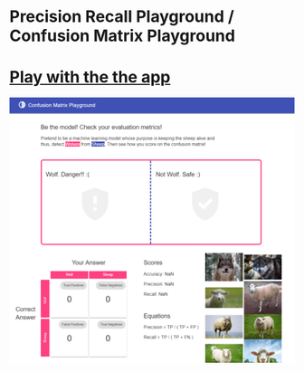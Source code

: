 # Precision Recall Playground / Confusion Matrix Playground

# [Play with the the app](https://frtendero.github.io/precision-recall-playground/)

![app.png](app.png)
